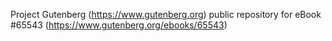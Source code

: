 Project Gutenberg (https://www.gutenberg.org) public repository for
eBook #65543 (https://www.gutenberg.org/ebooks/65543)
